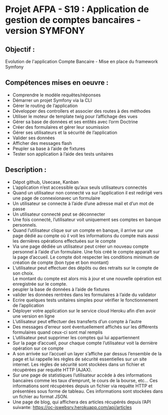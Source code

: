 # Projet AFPA - S19 : Application de gestion de comptes bancaires - version SYMFONY

## Objectif : 
Evolution de l'application Compte Bancaire - Mise en place du framework Symfony

## Compétences mises en oeuvre : 
- Comprendre le modèle requêtes/réponses
- Démarrer un projet Symfony via la CLI
- Gérer le routing de l’application
- Développer des controllers et associer des routes à des méthodes
- Utiliser le moteur de template twig pour l’affichage des vues
- Gérer sa base de données et ses entités avec l’orm Doctrine
- Créer des formulaires et gérer leur soumission
- Gérer ses utilisateurs et la sécurité de l’application
- Valider ses données
- Afficher des messages flash
- Peupler sa base à l’aide de fixtures
- Tester son application à l’aide des tests unitaires

## Description : 
- Dépot github, Usecase, Kanban
- L’application n’est accessible qu’aux seuls utilisateurs connectés
- Quand un utilisateur non connecté va sur l’application il est redirigé vers une page de connexionavec un formulaire
- Un utilisateur se connecte à l’aide d’une adresse mail et d’un mot de passe
- Un utilisateur connecté peut se déconnecter
- Une fois connecté, l’utilisateur voit uniquement ses comptes en banque personnels.
- Quand l’utilisateur clique sur un compte en banque, il arrive sur une page dédié au compte 
  où il voit les informations du compte mais aussi les dernières opérations effectuées sur le compte
- Via une page dédiée un utilisateur peut créer un nouveau compte personnel à l’aide d’un formulaire. 
  Une fois créé le compte apparaît sur la page d’accueil. 
  Le compte doit respecter les conditions minimum de création de compte (bon type et bon montant)
- L’utilisateur peut effectuer des dépôts ou des retraits sur le compte de son choix.  
  Le montant du compte est alors mis à jour et une nouvelle opération est enregistrée sur le compte.
- peupler la base de données à l’aide de fixtures
- valider les données rentrées dans les formulaires à l’aide du validator
- Ecrire quelques tests unitaires simples pour vérifier le fonctionnement de l’application
- Déployer votre application sur le service cloud Heroku afin d’en avoir une version en ligne
- L’utilisateur peut effectuer des transferts d’un compte à l’autre
- Des messages d’erreur sont éventuellement affichés sur les différents formulaires 
  quand ceux-ci sont mal remplis
- L’utilisateur peut supprimer les comptes qui lui appartiennent
- Sur la page d’accueil, pour chaque compte l’utilisateur voit la dernière opération sur ce compte
- A son arrivée sur l’accueil un layer s’affiche par dessus l’ensemble de la page et lui rappelle les règles de sécurité essentielles sur un site internet. 
  Les règles de sécurité sont stockées dans un fichier et récupérées par requête HTTP (AJAX).
- Sur une page de statistiques l’utilisateur accède à des informations bancaires comme les taux d’emprunt, 
  le cours de la bourse, etc... 
  Ces informations sont récupérées depuis un fichier via requête HTTP et présentées sous forme de tableau. 
  Ces informations sont stockées dans un fichier au format JSON.
- Une page de blog, qui affichera des articles récupérés depuis l’API suivante: 
  https://oc-jswebsrv.herokuapp.com/api/articles

